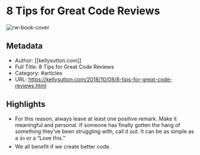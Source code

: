 # 8 Tips for Great Code Reviews

![rw-book-cover](https://readwise-assets.s3.amazonaws.com/static/images/article3.5c705a01b476.png)

## Metadata
- Author: [[kellysutton.com]]
- Full Title: 8 Tips for Great Code Reviews
- Category: #articles
- URL: https://kellysutton.com/2018/10/08/8-tips-for-great-code-reviews.html

## Highlights
- For this reason, always leave at least one positive remark. Make it meaningful and personal. If someone has finally gotten the hang of something they’ve been struggling with, call it out. It can be as simple as a 👍 or a “Love this.”
- We all benefit if we create better code.
